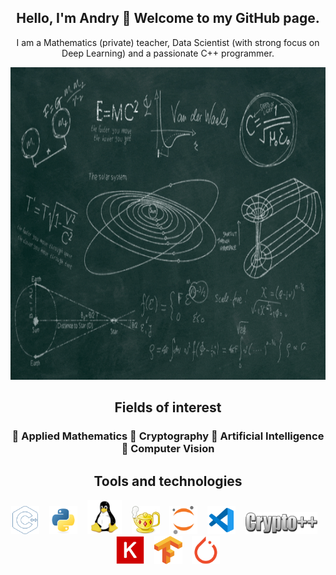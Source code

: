 <h2 align="center"> Hello, I'm Andry 👋 Welcome to my GitHub page. </h2>
<p align="center"> I am a Mathematics (private) teacher, Data Scientist (with strong focus on Deep Learning) and a passionate C++ programmer.
<p align="center"> <img src="https://github.com/AndryRafam/andryrafam/blob/main/Maths.gif" width="900" height="500"/>
<h2 align="center"> Fields of interest </h2>
<h3 align="center"> 🔶 Applied Mathematics 🔶 Cryptography 🔶 Artificial Intelligence 🔶 Computer Vision </h3>
<h2 align="center"> Tools and technologies </h2>
<p align="center"> <img src="https://github.com/devicons/devicon/blob/master/icons/cplusplus/cplusplus-line.svg" width="45" height="45"/> &nbsp&nbsp <img src="https://github.com/devicons/devicon/blob/master/icons/python/python-original.svg" width="45" height="45"/> &nbsp&nbsp <img src="https://github.com/AndryRafam/andryrafam/blob/main/linux-tux.svg" alt="linux" width="55" height="55"/> &nbsp&nbsp <img src="https://github.com/AndryRafam/andryrafam/blob/main/geany.png" width="45" height="45"/> &nbsp&nbsp <img src="https://github.com/devicons/devicon/blob/master/icons/jupyter/jupyter-original.svg" width="45" height="45"> &nbsp&nbsp <img src="https://github.com/AndryRafam/andryrafam/blob/main/vscode.png" width="45" height="45"/> &nbsp&nbsp <img src="https://github.com/AndryRafam/andryrafam/blob/main/Crypto%2B%2B-logo.png" width="115" height="35"/> &nbsp&nbsp <img src="https://github.com/AndryRafam/andryrafam/blob/main/Keras_logo.svg.png" width="45" height="45"/> &nbsp&nbsp <img src="https://github.com/AndryRafam/andryrafam/blob/main/Tensorflow_logo.svg.png" width="45" height="45"/> &nbsp&nbsp <img src="https://github.com/devicons/devicon/blob/master/icons/pytorch/pytorch-original.svg" width="45" height="45"/>
